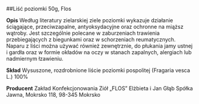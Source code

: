 ##Liść poziomki 50g, Flos

**Opis** Według literatury zielarskiej ziele poziomki wykazuje działanie ściągające, przeciwzapalne, antyoksydacyjne oraz ochronne na miąższ wątroby. Jest szczególnie polecane w zaburzeniach trawienia przebiegających z biegunkami oraz w schorzeniach reumatycznych.
Naparu z liści można używać również zewnętrznie, do płukania jamy ustnej i gardła oraz w formie okładów na oczy w stanach zapalnych, alergiach lub nadmiernym łzawieniu. 

**Skład** Wysuszone, rozdrobnione liście poziomki pospolitej (Fragaria vesca L.) 100%

**Producent** Zakład Konfekcjonowania Ziół „FLOS” Elżbieta i Jan Głąb Spółka Jawna, Mokrsko 118, 98-345 Mokrsko
